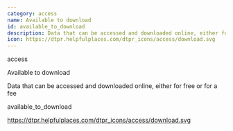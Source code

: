 ```yaml
---
category: access
name: Available to download
id: available_to_download
description: Data that can be accessed and downloaded online, either for free or for a fee
icon: https://dtpr.helpfulplaces.com/dtpr_icons/access/download.svg
---
```

access

Available to download

Data that can be accessed and downloaded online, either for free or for a 
fee

available_to_download

https://dtpr.helpfulplaces.com/dtpr_icons/access/download.svg